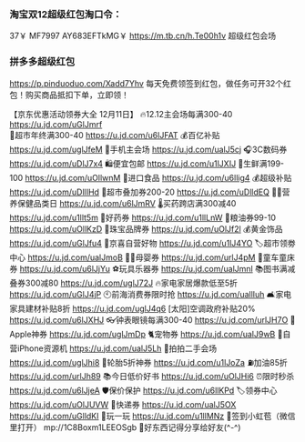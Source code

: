 ### 淘宝双12超级红包淘口令：
37￥ MF7997 AY683EFTkMG￥ https://m.tb.cn/h.Te00h1v  超级红包会场

### 拼多多超级红包
https://p.pinduoduo.com/Xadd7Yhv
每天免费领签到红包，做任务可开32个红包！购买商品抵扣下单，立即领！

【京东优惠活动领券大全 12月11日】
🔥12.12主会场每满300-40
https://u.jd.com/uGlJmrf  
🛒超市年终满300-40
https://u.jd.com/u6lJFAT
💰百亿补贴
https://u.jd.com/uglJfeM
📱手机主会场
https://u.jd.com/ualJ5cj 
🎧3C数码券
https://u.jd.com/uDlJ7x4
🛍便宜包邮
https://u.jd.com/u1lJXIJ
🍒生鲜满199-100
https://u.jd.com/uOllwnM
🍭进口食品
https://u.jd.com/u6llig4
💰超级补贴
https://u.jd.com/uDllIHd
🛒超市叠加券200-20
https://u.jd.com/uDlldEQ
👍🏻营养保健品类日
https://u.jd.com/u6lJmRV
🌡买药跨店满300减40
https://u.jd.com/u1llt5m
💊好药券
https://u.jd.com/u1llLnW
🍚粮油券99-10
https://u.jd.com/uOllKzD
💎珠宝品牌券
https://u.jd.com/uOlJf2l
💰黄金饰品
https://u.jd.com/uGlJfu4
🏪京喜自营好物
https://u.jd.com/u1lJ4YO
🏷超市领劵中心
https://u.jd.com/ualJmoB
👶🏻母婴券
https://u.jd.com/urlJ4pM
🛴童车童床券
https://u.jd.com/u6lJjYu
⚽玩具乐器券
https://u.jd.com/ualJmnl
📚图书满减叠券300减80
https://u.jd.com/uglJ72J
🔥家电家居爆款低至5折
https://u.jd.com/uGlJ4jP
🕙前海消费券限时抢
https://u.jd.com/uallIuh
🛋家电家具建材补贴8折
https://u.jd.com/uglJ4q6
[太阳]空调政府补贴20% 
https://u.jd.com/u6lJXHJ
👓钟表眼镜每满300-40
https://u.jd.com/urlJH7O
 Apple神券
https://u.jd.com/uglJmDp
🐈宠物券
https://u.jd.com/ualJ9wB
📱自营iPhone资源机
https://u.jd.com/ualJ5Lh
📱拍拍二手会场
https://u.jd.com/uglJhi8
🛞轮胎5折神券
https://u.jd.com/u1lJoZa
⛽加油85折
https://u.jd.com/urlJh89
📚今日低价好书
https://u.jd.com/uOlJHi6
⏰限时秒杀
https://u.jd.com/u6lJjeA
🛡保价保护
https://u.jd.com/u6llKPd
🏷领券中心
https://u.jd.com/uOlJUVW
🚚快递券
https://u.jd.com/ualJ5OX  
https://u.jd.com/uGlldKI
🎰玩一玩
https://u.jd.com/u1llMNz
🧧签到小虹苞（微信里打开）
mp://1C8Boxm1LEEOSgb
🌟好东西记得分享给好友(^-^)